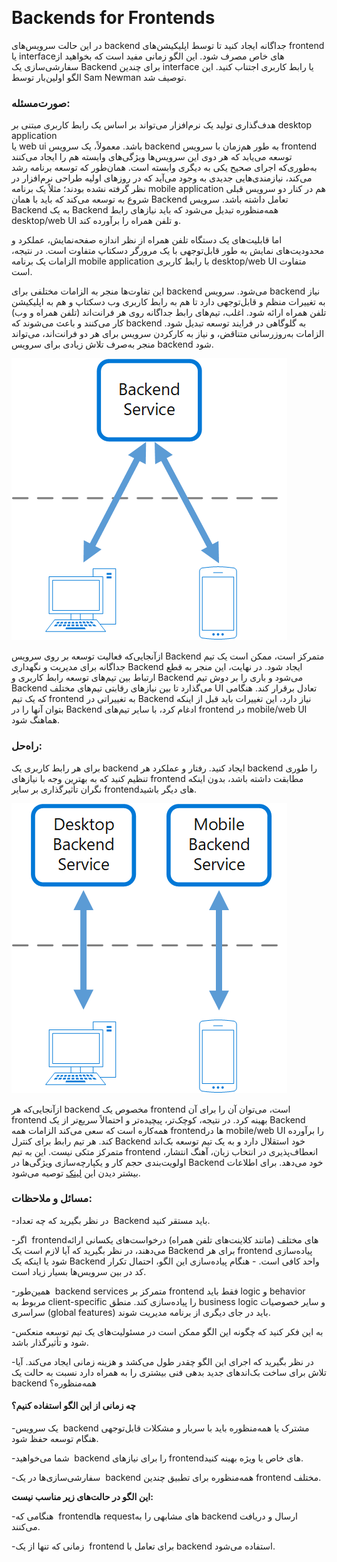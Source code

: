 ‏
# ‏Backends for Frontends   

در این حالت سرویس‌های backend  جداگانه ایجاد کنید تا توسط اپلیکیشن‌های frontend  یا interfaceهای خاص مصرف شود. این الگو زمانی مفید است که بخواهید از سفارشی‌سازی یک Backend برای چندین interface یا رابط کاربری اجتناب کنید. این الگو اولین‌بار توسط Sam Newman توصیف شد.

### **صورت‌مسئله:**

هدف‌گذاری تولید یک نرم‌افزار می‌تواند بر اساس یک رابط کاربری مبتنی بر desktop application  
یا web ui باشد. معمولاً، یک سرویس backend به طور هم‌زمان با سرویس frontend توسعه می‌یابد که هر دوی این سرویس‌ها ویژگی‌های وابسته هم را ایجاد می‌کنند به‌طوری‌که اجرای صحیح یکی به دیگری وابسته است. همان‌طور که توسعه برنامه رشد می‌کند، نیازمندی‌هایی جدیدی به وجود می‌آید که در روزهای اولیه طراحی نرم‌افزار در نظر گرفته نشده بودند؛ مثلاً یک برنامه mobile application هم در کنار دو سرویس قبلی شروع به توسعه می‌کند که باید با همان Backend تعامل داشته باشد. سرویس Backend به یک Backend همه‌منظوره تبدیل می‌شود که باید نیازهای رابط desktop/web UI و تلفن همراه را برآورده کند.

اما قابلیت‌های یک دستگاه تلفن همراه از نظر اندازه صفحه‌نمایش، عملکرد و محدودیت‌های نمایش به طور قابل‌توجهی با یک مرورگر دسکتاپ متفاوت است. در نتیجه، الزامات یک برنامه mobile application با رابط کاربری desktop/web UI متفاوت است.

این تفاوت‌ها منجر به الزامات مختلفی برای backend می‌شود. سرویس backend نیاز به تغییرات منظم و قابل‌توجهی دارد تا هم به رابط کاربری وب دسکتاپ و هم به اپلیکیشن تلفن همراه ارائه شود. اغلب، تیم‌های رابط جداگانه روی هر فرانت‌اند (تلفن همراه و وب) کار می‌کنند و باعث می‌شوند که backend به گلوگاهی در فرایند توسعه تبدیل شود. الزامات به‌روزرسانی متناقض، و نیاز به کارکردن سرویس برای هر دو فرانت‌اند، می‌تواند منجر به‌صرف تلاش زیادی برای سرویس backend شود.

![backend-for-frontend](../assets/design_implementation/backend-for-frontend.png)


ازآنجایی‌که فعالیت توسعه بر روی سرویس Backend متمرکز است، ممکن است یک تیم جداگانه برای مدیریت و نگهداری Backend ایجاد شود. در نهایت، این منجر به قطع ارتباط بین تیم‌های توسعه رابط کاربری و Backend می‌شود و باری را بر دوش تیم Backend می‌گذارد تا بین نیاز‌های رقابتی تیم‌های مختلف UI تعادل برقرار کند. هنگامی که یک تیم frontend به تغییراتی در Backend نیاز دارد، این تغییرات باید قبل از اینکه بتوان آنها را در Backend ادغام کرد، با سایر تیم‌های frontend در mobile/web UI هماهنگ شود.

### **راه‌حل:**

برای هر رابط کاربری یک backend ایجاد کنید. رفتار و عملکرد هر backend را طوری تنظیم کنید که به بهترین وجه با نیاز‌های frontend مطابقت داشته باشد، بدون اینکه نگران تأثیرگذاری بر سایر frontendهای دیگر باشید.

![backend-for-frontend-example](../assets/design_implementation/backend-for-frontend-example.png)


ازآنجایی‌که هر backend مخصوص یک frontend است، می‌توان آن را برای آن frontend بهینه کرد. در نتیجه، کوچک‌تر، پیچیده‌تر و احتمالاً سریع‌تر از یک Backend همه‌کاره است که سعی می‌کند الزامات همه frontendها در mobile/web UI را برآورده کند. هر تیم رابط برای کنترل Backend خود استقلال دارد و به یک تیم توسعه بک‌اند متمرکز متکی نیست. این به تیم frontend انعطاف‌پذیری در انتخاب زبان، آهنگ انتشار، اولویت‌بندی حجم کار و یکپارچه‌سازی ویژگی‌ها در Backend خود می‌دهد. برای اطلاعات بیشتر دیدن این [لینک](https://samnewman.io/patterns/architectural/bff/) توصیه می‌شود.

### مسائل و ملاحظات:

-‏ در نظر بگیرید که چه تعداد Backend باید مستقر کنید.

-‏ اگر frontendهای مختلف (مانند کلاینت‌های تلفن همراه) 
درخواست‌های یکسانی ارائه می‌دهند، در نظر بگیرید که آیا لازم است یک Backend برای هر frontend پیاده‌سازی شود یا اینکه یک Backend واحد کافی است.
-‏ هنگام پیاده‌سازی این الگو، احتمال تکرار کد در بین سرویس‌ها بسیار زیاد است.

-‏ همین‌طور backend services متمرکز بر frontend فقط باید logic و behavior مربوط به client-specific را پیاده‌سازی کند. منطق business logic و سایر خصوصیات سراسری (global features) باید در جای دیگری از برنامه مدیریت شوند.

-‏ به این فکر کنید که چگونه این الگو ممکن است در مسئولیت‌های یک تیم توسعه منعکس شود و تأثیرگذار باشد.

-‏ در نظر بگیرید که اجرای این الگو چقدر طول می‌کشد و هزینه زمانی ایجاد می‌کند. آیا تلاش برای ساخت بک‌اندهای جدید بدهی فنی بیشتری را به همراه دارد نسبت به حالت یک backend همه‌منظوره؟

#### **چه زمانی از این الگو استفاده کنیم؟**

-‏ یک سرویس backend مشترک یا همه‌منظوره باید با سربار و مشکلات قابل‌توجهی هنگام توسعه حفظ شود.

-‏ شما می‌خواهید backend را برای نیاز‌های frontendهای خاص یا ویژه بهینه کنید.

-‏ سفارشی‌سازی‌ها در یک backend همه‌منظوره برای تطبیق چندین frontend مختلف.


 

**این الگو در حالت‌های زیر مناسب نیست:**

-‏ هنگامی که frontendها requestهای مشابهی را به backend ارسال و دریافت می‌کنند.

-‏ زمانی که تنها از یک frontend برای تعامل با backend استفاده می‌شود.